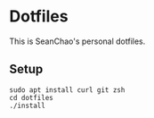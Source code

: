 # Dotfiles

This is SeanChao's personal dotfiles.

## Setup

```shell script
sudo apt install curl git zsh
cd dotfiles
./install
```
